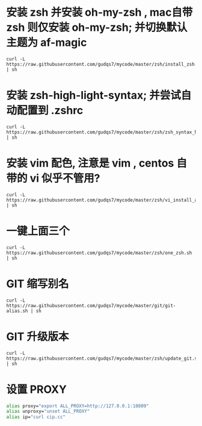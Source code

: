 # 安装 zsh 并安装 oh-my-zsh , mac自带 zsh 则仅安装 oh-my-zsh; 并切换默认主题为 af-magic
```
curl -L https://raw.githubusercontent.com/gudqs7/mycode/master/zsh/install_zsh.sh | sh
```

# 安装 zsh-high-light-syntax; 并尝试自动配置到 .zshrc
```
curl -L https://raw.githubusercontent.com/gudqs7/mycode/master/zsh/zsh_syntax_highlighting.sh | sh
```

# 安装 vim 配色, 注意是 vim , centos 自带的 vi 似乎不管用?
```
curl -L https://raw.githubusercontent.com/gudqs7/mycode/master/zsh/vi_install_and_solarized.sh | sh
```

# 一键上面三个
```
curl -L https://raw.githubusercontent.com/gudqs7/mycode/master/zsh/one_zsh.sh | sh
```

# GIT 缩写别名
```
curl -L https://raw.githubusercontent.com/gudqs7/mycode/master/git/git-alias.sh | sh
```


# GIT 升级版本
```
curl -L https://raw.githubusercontent.com/gudqs7/mycode/master/zsh/update_git.sh | sh
```

# 设置 PROXY
```bash
alias proxy="export ALL_PROXY=http://127.0.0.1:10809"
alias unproxy="unset ALL_PROXY"
alias ip="curl cip.cc"
```
